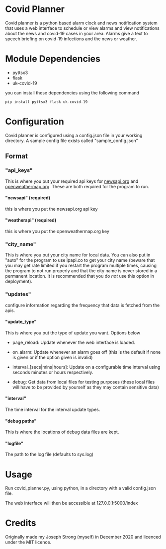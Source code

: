 # Covid Planner

Covid planner is a python based alarm clock and news notification system that uses a web interface to schedule or view alarms and view notifications about the news and covid-19 cases in your area. Alarms give a text to speech briefing on covid-19 infections and the news or weather.

# Module Dependencies
* pyttsx3
* flask
* uk-covid-19

you can install these dependencies using the following command
```
pip install pyttsx3 flask uk-covid-19
```

# Configuration

Covid planner is configured using a config.json file in your working directory. A sample config file exists called "sample_config.json"

## Format

### "api_keys"

This is where you put your required api keys for [newsapi.org](https://newsapi.org/) and [openweathermap.org](https://openweathermap.org/). These are both required for the program to run.
#### "newsapi" (required)
this is where you put the newsapi.org api key

#### "weatherapi" (required)
this is where you put the openweathermap.org key

### "city_name"
This is where you put your city name for local data.
You can also put in "auto" for the program to use ipapi.co to get your city name (beware that you may get rate limited if you restart the program multiple times, causing the program to not run properly and that the city name is never stored in a permanent location. It is recommended that you do *not* use this option in deployment).

### "updates"
configure information regarding the frequency that data is fetched from the apis.

#### "update_type"
This is where you put the type of update you want.
Options below

* page_reload: Update whenever the web interface is loaded.

* on_alarm: Update whenever an alarm goes off (this is the default if none is given or if the option given is invalid)

* interval\_\[secs|mins|hours\]: Update on a configurable time interval using seconds minutes or hours respectively.

* debug: Get data from local files for testing purposes (these local files will have to be provided by yourself as they may contain sensitive data)

#### "interval"
The time interval for the interval update types.

#### "debug paths"
This is where the locations of debug data files are kept.

#### "logfile"
The path to the log file (defaults to sys.log)

# Usage
Run covid_planner.py, using python, in a directory with a valid config.json file.

The web interface will then be accessible at 127.0.0.1:5000/index

# Credits
Originally made my Joseph Strong (myself) in December 2020 and licenced under the MIT licence.

